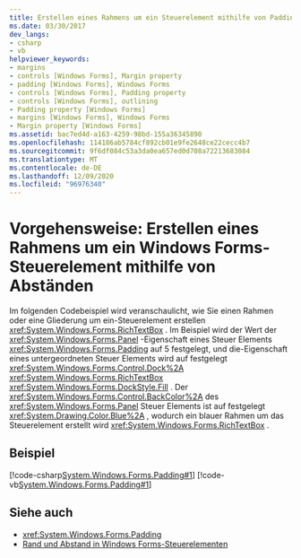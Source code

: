 ```yaml
---
title: Erstellen eines Rahmens um ein Steuerelement mithilfe von Padding
ms.date: 03/30/2017
dev_langs:
- csharp
- vb
helpviewer_keywords:
- margins
- controls [Windows Forms], Margin property
- padding [Windows Forms], Windows Forms
- controls [Windows Forms], Padding property
- controls [Windows Forms], outlining
- Padding property [Windows Forms]
- margins [Windows Forms], Windows Forms
- Margin property [Windows Forms]
ms.assetid: bac7ed4d-a163-4259-98bd-155a36345890
ms.openlocfilehash: 114186ab5784cf892cb01e9fe2648ce22cecc4b7
ms.sourcegitcommit: 9f6df084c53a3da0ea657ed0d708a72213683084
ms.translationtype: MT
ms.contentlocale: de-DE
ms.lasthandoff: 12/09/2020
ms.locfileid: "96976340"
---
```

# <a name="how-to-create-a-border-around-a-windows-forms-control-using-padding"></a>Vorgehensweise: Erstellen eines Rahmens um ein Windows Forms-Steuerelement mithilfe von Abständen
Im folgenden Codebeispiel wird veranschaulicht, wie Sie einen Rahmen oder eine Gliederung um ein-Steuerelement erstellen <xref:System.Windows.Forms.RichTextBox> . Im Beispiel wird der Wert der <xref:System.Windows.Forms.Panel> -Eigenschaft eines Steuer Elements <xref:System.Windows.Forms.Padding> auf 5 festgelegt, und die-Eigenschaft eines untergeordneten Steuer Elements wird auf festgelegt <xref:System.Windows.Forms.Control.Dock%2A> <xref:System.Windows.Forms.RichTextBox> <xref:System.Windows.Forms.DockStyle.Fill> . Der <xref:System.Windows.Forms.Control.BackColor%2A> des <xref:System.Windows.Forms.Panel> Steuer Elements ist auf festgelegt <xref:System.Drawing.Color.Blue%2A> , wodurch ein blauer Rahmen um das Steuerelement erstellt wird <xref:System.Windows.Forms.RichTextBox> .  
  
## <a name="example"></a>Beispiel  
 [!code-csharp[System.Windows.Forms.Padding#1](~/samples/snippets/csharp/VS_Snippets_Winforms/System.Windows.Forms.Padding/CS/Form1.cs#1)]
 [!code-vb[System.Windows.Forms.Padding#1](~/samples/snippets/visualbasic/VS_Snippets_Winforms/System.Windows.Forms.Padding/VB/Form1.vb#1)]  
  
## <a name="see-also"></a>Siehe auch

- <xref:System.Windows.Forms.Padding>
- [Rand und Abstand in Windows Forms-Steuerelementen](margin-and-padding-in-windows-forms-controls.md)
